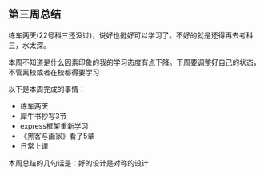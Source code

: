 ## 第三周总结

练车两天(22号科三还没过)，说好也挺好可以学习了。不好的就是还得再去考科三，水太深。

本周不知道是什么因素印象的我的学习态度有点下降。下周要调整好自己的状态，不管离校或者在校都得要学习

以下是本周完成的事情：

- 练车两天
- 犀牛书抄写3节
- express框架重新学习
- 《黑客与画家》看了5章
- 日常上课

本周总结的几句话是：好的设计是对称的设计
